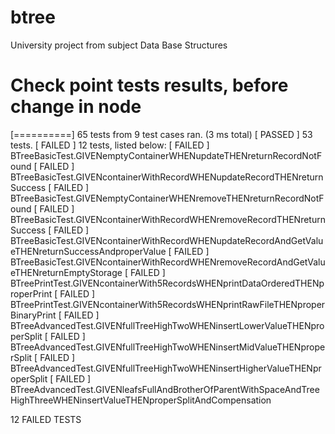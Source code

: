 # btree
University project from subject Data Base Structures

# Check point tests results, before change in node
[==========] 65 tests from 9 test cases ran. (3 ms total)
[  PASSED  ] 53 tests.
[  FAILED  ] 12 tests, listed below:
[  FAILED  ] BTreeBasicTest.GIVENemptyContainerWHENupdateTHENreturnRecordNotFound
[  FAILED  ] BTreeBasicTest.GIVENcontainerWithRecordWHENupdateRecordTHENreturnSuccess
[  FAILED  ] BTreeBasicTest.GIVENemptyContainerWHENremoveTHENreturnRecordNotFound
[  FAILED  ] BTreeBasicTest.GIVENcontainerWithRecordWHENremoveRecordTHENreturnSuccess
[  FAILED  ] BTreeBasicTest.GIVENcontainerWithRecordWHENupdateRecordAndGetValueTHENreturnSuccessAndproperValue
[  FAILED  ] BTreeBasicTest.GIVENcontainerWithRecordWHENremoveRecordAndGetValueTHENreturnEmptyStorage
[  FAILED  ] BTreePrintTest.GIVENcontainerWith5RecordsWHENprintDataOrderedTHENproperPrint
[  FAILED  ] BTreePrintTest.GIVENcontainerWith5RecordsWHENprintRawFileTHENproperBinaryPrint
[  FAILED  ] BTreeAdvancedTest.GIVENfullTreeHighTwoWHENinsertLowerValueTHENproperSplit
[  FAILED  ] BTreeAdvancedTest.GIVENfullTreeHighTwoWHENinsertMidValueTHENproperSplit
[  FAILED  ] BTreeAdvancedTest.GIVENfullTreeHighTwoWHENinsertHigherValueTHENproperSplit
[  FAILED  ] BTreeAdvancedTest.GIVENleafsFullAndBrotherOfParentWithSpaceAndTreeHighThreeWHENinsertValueTHENproperSplitAndCompensation

12 FAILED TESTS
